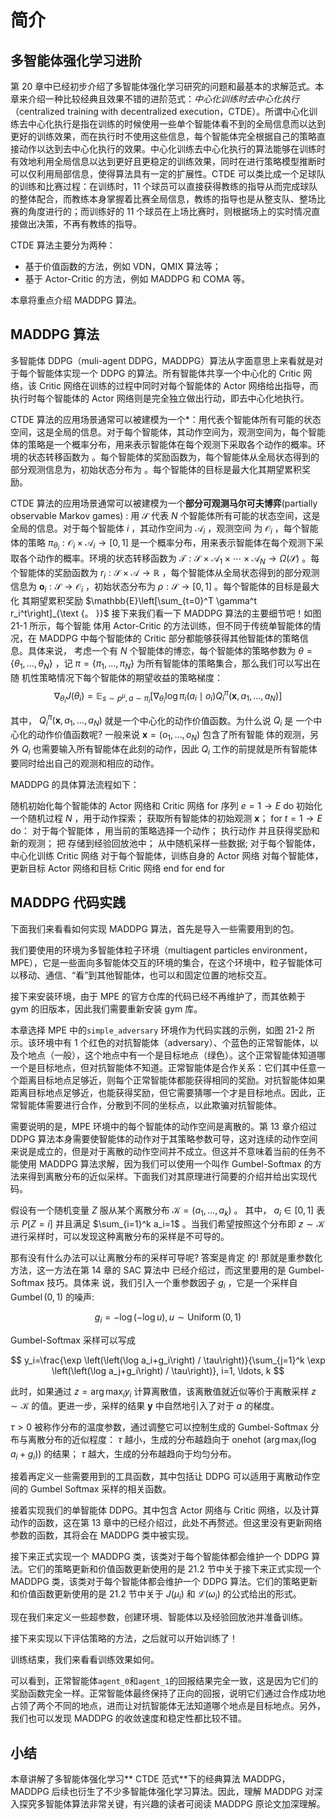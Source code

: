 

<!--
 * @version:
 * @Author:  StevenJokess（蔡舒起） https://github.com/StevenJokess
 * @Date: 2023-02-23 20:18:52
 * @LastEditors:  StevenJokess（蔡舒起） https://github.com/StevenJokess
 * @LastEditTime: 2023-02-23 20:57:01
 * @Description:
 * @Help me: 如有帮助，请赞助，失业3年了。![支付宝收款码](https://github.com/StevenJokess/d2rl/blob/master/img/%E6%94%B6.jpg)
 * @TODO::
 * @Reference:
-->
# 简介

## 多智能体强化学习进阶

第 20 章中已经初步介绍了多智能体强化学习研究的问题和最基本的求解范式。本章来介绍一种比较经典且效果不错的进阶范式：*中心化训练时去中心化执行*（centralized training with decentralized execution，CTDE）。所谓中心化训练去中心化执行是指在训练的时候使用一些单个智能体看不到的全局信息而以达到更好的训练效果，而在执行时不使用这些信息，每个智能体完全根据自己的策略直接动作以达到去中心化执行的效果。中心化训练去中心化执行的算法能够在训练时有效地利用全局信息以达到更好且更稳定的训练效果，同时在进行策略模型推断时可以仅利用局部信息，使得算法具有一定的扩展性。CTDE 可以类比成一个足球队的训练和比赛过程：在训练时，11 个球员可以直接获得教练的指导从而完成球队的整体配合，而教练本身掌握着比赛全局信息，教练的指导也是从整支队、整场比赛的角度进行的；而训练好的 11 个球员在上场比赛时，则根据场上的实时情况直接做出决策，不再有教练的指导。

CTDE 算法主要分为两种：

- 基于价值函数的方法，例如 VDN，QMIX 算法等；
- 基于 Actor-Critic 的方法，例如 MADDPG 和 COMA 等。

本章将重点介绍 MADDPG 算法。

## MADDPG 算法

多智能体 DDPG（muli-agent DDPG，MADDPG）算法从字面意思上来看就是对于每个智能体实现一个 DDPG 的算法。所有智能体共享一个中心化的 Critic 网络，该 Critic 网络在训练的过程中同时对每个智能体的 Actor 网络给出指导，而执行时每个智能体的 Actor 网络则是完全独立做出行动，即去中心化地执行。

CTDE 算法的应用场景通常可以被建模为一个*：用代表个智能体所有可能的状态空间，这是全局的信息。对于每个智能体，其动作空间为，观测空间为，每个智能体的策略是一个概率分布，用来表示智能体在每个观测下采取各个动作的概率。环境的状态转移函数为 。每个智能体的奖励函数为，每个智能体从全局状态得到的部分观测信息为，初始状态分布为 。每个智能体的目标是最大化其期望累积奖励。

CTDE 算法的应用场景通常可以被建模为一个**部分可观测马尔可夫博弈**(partially observable Markov games) : 用 $\mathcal{S}$ 代表 $N$ 个智能体所有可能的状态空间，这是全局的信息。对于每个智能体 $i$ ，其动作空间为 $\mathcal{A}_i$ ，观测空间 为 $\mathcal{O}_i$ ，每个智能体的策略 $\pi_{\theta_i}: \mathcal{O}_i \times \mathcal{A}_i \rightarrow[0,1]$ 是一个概率分布，用来表示智能体在每个观测下采取各个动作的概率。环境的状态转移函数为
$\mathcal{T}: \mathcal{S} \times \mathcal{A}_1 \times \cdots \times \mathcal{A}_N \rightarrow \Omega(\mathcal{S})$ 。每个智能体的奖励函数为
$r_i: \mathcal{S} \times \mathcal{A} \rightarrow \mathbb{R}$ ，每个智能体从全局状态得到的部分观测信息为
$\mathbf{o}_i: \mathcal{S} \rightarrow \mathcal{O}_i$ ，初始状态分布为 $\rho: \mathcal{S} \rightarrow[0,1]$ 。每个智能体的目标是最大化 其期望累积奖励 $\mathbb{E}\left[\sum_{t=0}^T \gamma^t r_i^t\right]_{\text {。 }}$
接下来我们看一下 MADDPG 算法的主要细节吧！如图 21-1 所示，每个智能 体用 Actor-Critic 的方法训练，但不同于传统单智能体的情况，在 MADDPG 中每个智能体的 Critic 部分都能够获得其他智能体的策略信息。具体来说， 考虑一个有 $N$ 个智能体的博恋，每个智能体的策略参数为 $\theta=\left\{\theta_1, \ldots, \theta_N\right\}$ ，记 $\pi=\left\{\pi_1, \ldots, \pi_N\right\}$ 为所有智能体的策略集合，那么我们可以写出在随 机性策略情况下每个智能体的期望收益的策略梯度：
$$
\nabla_{\theta_i} J\left(\theta_i\right)=\mathbb{E}_{s \sim p^\mu, a \sim \pi_i}\left[\nabla_{\theta_i} \log \pi_i\left(a_i \mid o_i\right) Q_i^\pi\left(\mathbf{x}, a_1, \ldots, a_N\right)\right]
$$

其中， $Q_i^\pi\left(\mathbf{x}, a_1, \ldots, a_N\right)$ 就是一个中心化的动作价值函数。为什么说 $Q_i$ 是 一个中心化的动作价值函数呢? 一般来说 $\mathbf{x}=\left(o_1, \ldots, o_N\right)$ 包含了所有智能 体的观测，另外 $Q_i$ 也需要输入所有智能体在此刻的动作，因此 $Q_i$ 工作的前提就是所有智能体要同时给出自己的观测和相应的动作。

MADDPG 的具体算法流程如下：


随机初始化每个智能体的 Actor 网络和 Critic 网络
    for 序列  $e = 1 \rightarrow E$ do
    初始化一个随机过程 $N$ ，用于动作探索；
    获取所有智能体的初始观测 $\mathbf{x}$；
    for  $t = 1 \rightarrow E$ do：
        对于每个智能体 ，用当前的策略选择一个动作；
        执行动作 并且获得奖励和新的观测；
        把 存储到经验回放池中；
        从中随机采样一些数据;
        对于每个智能体，中心化训练 Critic 网络
        对于每个智能体，训练自身的 Actor 网络
        对每个智能体，更新目标 Actor 网络和目标 Critic 网络
    end for
end for



## MADDPG 代码实践

下面我们来看看如何实现 MADDPG 算法，首先是导入一些需要用到的包。

我们要使用的环境为多智能体粒子环境（multiagent particles environment，MPE），它是一些面向多智能体交互的环境的集合，在这个环境中，粒子智能体可以移动、通信、“看”到其他智能体，也可以和固定位置的地标交互。

接下来安装环境，由于 MPE 的官方仓库的代码已经不再维护了，而其依赖于 gym 的旧版本，因此我们需要重新安装 gym 库。

本章选择 MPE 中的`simple_adversary` 环境作为代码实践的示例，如图 21-2 所示。该环境中有 1 个红色的对抗智能体（adversary）、个蓝色的正常智能体，以及个地点（一般），这个地点中有一个是目标地点（绿色）。这个正常智能体知道哪一个是目标地点，但对抗智能体不知道。正常智能体是合作关系：它们其中任意一个距离目标地点足够近，则每个正常智能体都能获得相同的奖励。对抗智能体如果距离目标地点足够近，也能获得奖励，但它需要猜哪一个才是目标地点。因此，正常智能体需要进行合作，分散到不同的坐标点，以此欺骗对抗智能体。

需要说明的是，MPE 环境中的每个智能体的动作空间是离散的。第 13 章介绍过 DDPG 算法本身需要使智能体的动作对于其策略参数可导，这对连续的动作空间来说是成立的，但是对于离散的动作空间并不成立。但这并不意味着当前的任务不能使用 MADDPG 算法求解，因为我们可以使用一个叫作 Gumbel-Softmax 的方法来得到离散分布的近似采样。下面我们对其原理进行简要的介绍并给出实现代码。

假设有一个随机变量 $Z$ 服从某个离散分布 $\mathcal{K}=\left(a_1, \ldots, a_k\right)$ 。 其中， $a_i \in[0,1]$ 表示 $P[Z=i]$ 并且满足 $\sum_{i=1}^k a_i=1$ 。当我们希望按照这个分布即 $z \sim \mathcal{K}$ 进行采样时，可以发现这种离散分布的采样是不可导的。

那有没有什么办法可以让离散分布的采样可导呢? 答案是肯定 的! 那就是重参数化方法，这一方法在第 14 章的 SAC 算法中 已经介绍过，而这里要用的是 Gumbel-Softmax 技巧。具体来 说，我们引入一个重参数因子 $g_i$ ，它是一个采样自 $\operatorname{Gumbel}(0,1)$ 的噪声:

$$
g_i=-\log (-\log u), u \sim \operatorname{Uniform}(0,1)
$$

Gumbel-Softmax 采样可以写成

$$
y_i=\frac{\exp \left(\left(\log a_i+g_i\right) / \tau\right)}{\sum_{j=1}^k \exp \left(\left(\log a_j+g_i\right) / \tau\right)}, i=1, \ldots, k
$$

此时，如果通过 $z=\arg \max _i y_i$ 计算离散值，该离散值就近似等价于离散采样 $z \sim \mathcal{K}$ 的值。更进一步，采样的结果 $\mathbf{y}$ 中自然地引入了对于 $a$ 的梯度。

$\tau>0$ 被称作分布的温度参数，通过调整它可以控制生成的 Gumbel-Softmax 分布与离散分布的近似程度： $\tau$ 越小，生成的分布越趋向于 onehot $\left(\arg \max _i\left(\log a_i+g_i\right)\right)$ 的结果； $\tau$ 越大，生成的分布越趋向于均匀分布。

接着再定义一些需要用到的工具函数，其中包括让 DDPG 可以适用于离散动作空间的 Gumbel Softmax 采样的相关函数。

接着实现我们的单智能体 DDPG。其中包含 Actor 网络与 Critic 网络，以及计算动作的函数，这在第 13 章中的已经介绍过，此处不再赘述。但这里没有更新网络参数的函数，其将会在 MADDPG 类中被实现。

接下来正式实现一个 MADDPG 类，该类对于每个智能体都会维护一个 DDPG 算法。它们的策略更新和价值函数更新使用的是 21.2 节中关于接下来正式实现一个 MADDPG 类，该类对于每个智能体都会维护一个 DDPG 算法。它们的策略更新和价值函数更新使用的是 21.2 节中关于 $J\left(\mu_i\right)$ 和 $\mathcal{L}\left(\omega_i\right)$ 的公式给出的形式。


现在我们来定义一些超参数，创建环境、智能体以及经验回放池并准备训练。



接下来实现以下评估策略的方法，之后就可以开始训练了！



训练结束，我们来看看训练效果如何。



可以看到，正常智能体`agent_0`和`agent_1`的回报结果完全一致，这是因为它们的奖励函数完全一样。正常智能体最终保持了正向的回报，说明它们通过合作成功地占领了两个不同的地点，进而让对抗智能体无法知道哪个地点是目标地点。另外，我们也可以发现 MADDPG 的收敛速度和稳定性都比较不错。

## 小结

本章讲解了多智能体强化学习** CTDE 范式**下的经典算法 MADDPG，MADDPG 后续也衍生了不少多智能体强化学习算法。因此，理解 MADDPG 对深入探究多智能体算法非常关键，有兴趣的读者可阅读 MADDPG 原论文加深理解。
